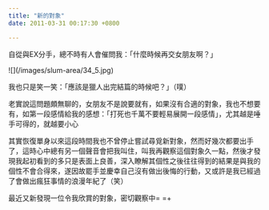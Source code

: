 ```yaml
---
title: "新的對象"
date: 2011-03-31 00:17:30 +0800

---
```

<p>自從與EX分手，總不時有人會催問我：「什麼時候再交女朋友啊？」</p>
![](/images/slum-area/34_5.jpg)
<p>我也只是笑一笑：「應該是獵人出完結篇的時候吧？」（噗）</p><p>老實說這問題頗無聊的，女朋友不是說要就有，如果沒有合適的對象，我也不想要有，如第一段感情給我的感想：「打死也千萬不要輕易展開一段感情」，尤其越是唾手可得的，就越要小心</p><p>其實恢復單身以來這段時間我也不曾停止嘗試尋覓新對象，然而好幾次都要出手了，這時心中總有另一個聲音會把我叫住，叫我再觀察這個對象久一點，然後才發現我起初看到的多只是表面上良善，深入瞭解其個性之後往往得到的結果是與我的個性不會合得來，遂因故罷手並慶幸自己沒有做出後悔的行動，又或許是我已經過了會做出瘋狂事情的浪漫年紀了（笑）</p><p>最近又新發現一位令我欣賞的對象，密切觀察中= =+</p>

